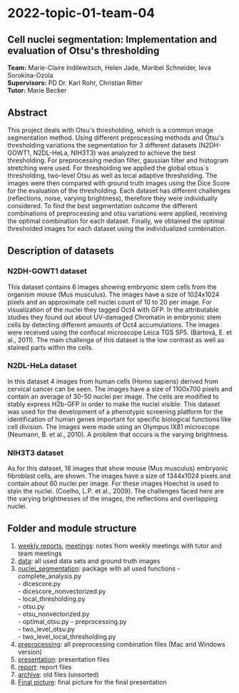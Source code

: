 # 2022-topic-01-team-04
  ## Cell nuclei segmentation: Implementation and evaluation of Otsu's thresholding
  
  **Team:** Marie-Claire Indilewitsch, Helen Jade, Maribel Schneider, Ieva Sorokina-Ozola  
  **Supervisors:** PD Dr. Karl Rohr, Christian Ritter  
  **Tutor:** Marie Becker 
  
  ## Abstract 
  
  
  This project deals with  Otsu's thresholding, which is a common image segmentation method.
  Using different preprocessing methods and Otsu's thresholding variations the segmentation for 3 different datasets (N2DH-GOWT1, N2DL-HeLa, NIH3T3) was analyzed to achieve the best thresholding. For preprocessing median filter, gaussian filter and histogram stretching were used. For thresholding we applied the global otsus´s thresholding, two-level Otsu as well as local adaptive thresholding. The images were then compared with ground truth images using the Dice Score for the evaluation of the thresholding.
  Each dataset has different challenges (reflections, noise, varying brightness), therefore they were individually considered. To find the best segmentation outcome the different combinations of preprocessing and otsu variations were applied, receiving the optimal combination for each dataset. Finally, we obtained the optimal thresholded images for each dataset using the individualized combination. 

  ## Description of datasets 
  ###  N2DH-GOWT1 dataset
  
  This dataset contains 6 images showing embryonic stem cells from the organism mouse (Mus musculus). The images have a size of 1024x1024 pixels and an approximate cell nuclei count of 10 to 20 per image. For visualization of the nuclei they tagged Oct4 with GFP. In the attributable studies they found out about UV-damaged Chromatin in embryonic stem cells by detecting different amounts of Oct4 accumulations. The images were received using the confocal microscope Leica TGS SP5. (Bártová, E. et al., 2011). The main challenge of this dataset is the low contrast as well as stained parts within the cells. 
  
  ### N2DL-HeLa dataset
  
  In this dataset 4 images from human cells (Homo sapiens) derived from cervical cancer can be seen. The images have a size of 1100x700 pixels and contain an average of 30-50 nuclei per image. The cells are modified to stably express H2b-GFP in order to make the nuclei visible. This dataset was used for the development of a phenotypic screening platform for the identification of human genes important for specific biological functions like cell division. The images were made using an Olympus IX81 microscope (Neumann, B. et al., 2010). A problem that occurs is the varying brightness.
  
  ### NIH3T3 dataset
  
  As for this dataset, 18 images that show mouse (Mus musculus) embryonic fibroblast cells, are shown. The images have a size of 1344x1024 pixels and contain about 60 nuclei per image. For these images Hoechst is used to stain the nuclei. 
  (Coelho, L.P. et al., 2009). The challenges faced here are the varying brightnesses of the images, the reflections and overlapping nuclei.
  
 ## Folder and module structure
 
 1. [weekly reports](https://github.com/datascience-mobi-2022/2022-topic-01-team-04/tree/main/weekly-reports), [meetings](https://github.com/datascience-mobi-2022/2022-topic-01-team-04/tree/main/meetings):  notes from weekly meetings with tutor and team meetings
 2. [data](https://github.com/datascience-mobi-2022/2022-topic-01-team-04/tree/main/data):  all used data sets and ground truth images 
 3. [nuclei_segmentation](https://github.com/datascience-mobi-2022/2022-topic-01-team-04/tree/main/nuclei_segmentation):  package with all used functions 
        - complete_analysis.py   
        - dicescore.py  
        - dicescore_nonvectorized.py  
        - local_thresholding.py  
        - otsu.py  
        - otsu_nonvectorized.py  
        - optimal_otsu.py
        - preprocessing.py    
        - two_level_otsu.py  
        - two_level_local_thresholding.py
  4. [preprocessing](https://github.com/datascience-mobi-2022/2022-topic-01-team-04/tree/main/preprocessing):  all preprocessing combination files (Mac and Windows version) 
  5. [presentation](https://github.com/datascience-mobi-2022/2022-topic-01-team-04/tree/main/presentation): presentation files
  6. [report](https://github.com/datascience-mobi-2022/2022-topic-01-team-04/tree/main/report):  report files
  7. [archive](https://github.com/datascience-mobi-2022/2022-topic-01-team-04/tree/main/archive):  old files (unsorted)
  8. [Final picture](https://github.com/datascience-mobi-2022/2022-topic-01-team-04/tree/main/Final%20picture):  final picture for the final presentation
 
